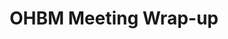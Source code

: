 ---
title: "OHBM Meeting Wrap-up"
project_id: 
conf_date: 2007-05-06
conference_id: ""
presenters:
   - peter_bandettini
summary: "<p>OHBM Meeting Wrap-up, Chicago, IL</p>"
file: /assets/presentations/T209.ppt
filename: T209.ppt
layout: presentation
---